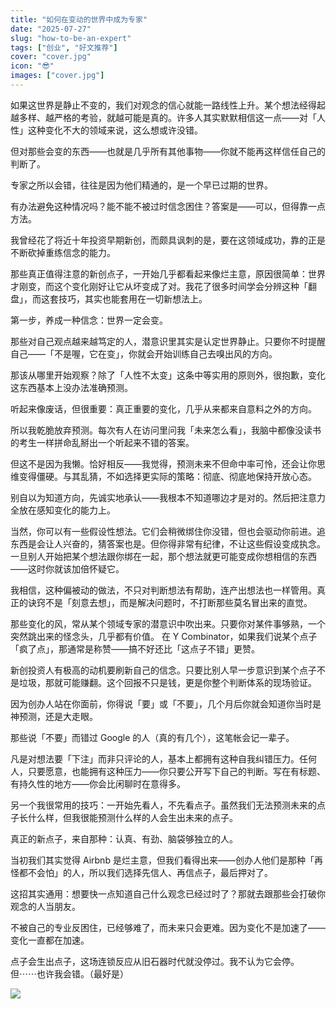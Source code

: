 ```yaml
---
title: "如何在变动的世界中成为专家"
date: "2025-07-27"
slug: "how-to-be-an-expert"
tags: ["创业", "好文推荐"]
cover: "cover.jpg"
icon: "😎"
images: ["cover.jpg"]
---
```

如果这世界是静止不变的，我们对观念的信心就能一路线性上升。某个想法经得起越多样、越严格的考验，就越可能是真的。许多人其实默默相信这一点——对「人性」这种变化不大的领域来说，这么想或许没错。



但对那些会变的东西——也就是几乎所有其他事物——你就不能再这样信任自己的判断了。



专家之所以会错，往往是因为他们精通的，是一个早已过期的世界。



有办法避免这种情况吗？能不能不被过时信念困住？答案是——可以，但得靠一点方法。



我曾经花了将近十年投资早期新创，而颇具讽刺的是，要在这领域成功，靠的正是不断砍掉重练信念的能力。



那些真正值得注意的新创点子，一开始几乎都看起来像烂主意，原因很简单：世界才刚变，而这个变化刚好让它从坏变成了对。我花了很多时间学会分辨这种「翻盘」，而这套技巧，其实也能套用在一切新想法上。



第一步，养成一种信念：世界一定会变。



那些对自己观点越来越笃定的人，潜意识里其实是认定世界静止。只要你不时提醒自己——「不是喔，它在变」，你就会开始训练自己去嗅出风的方向。



那该从哪里开始观察？除了「人性不太变」这条中等实用的原则外，很抱歉，变化这东西基本上没办法准确预测。



听起来像废话，但很重要：真正重要的变化，几乎从来都来自意料之外的方向。



所以我乾脆放弃预测。每次有人在访问里问我「未来怎么看」，我脑中都像没读书的考生一样拼命乱掰出一个听起来不错的答案。



但这不是因为我懒。恰好相反——我觉得，预测未来不但命中率可怜，还会让你思维变得僵硬。与其乱猜，不如选择更实际的策略：彻底、彻底地保持开放心态。



别自以为知道方向，先诚实地承认——我根本不知道哪边才是对的。然后把注意力全放在感知变化的能力上。



当然，你可以有一些假设性想法。它们会稍微绑住你没错，但也会驱动你前进。追东西是会让人兴奋的，猜答案也是。但你得非常有纪律，不让这些假设变成执念。
一旦别人开始把某个想法跟你绑在一起，那个想法就更可能变成你想相信的东西——这时你就该加倍怀疑它。



我相信，这种偏被动的做法，不只对判断想法有帮助，连产出想法也一样管用。真正的诀窍不是「刻意去想」，而是解决问题时，不打断那些莫名冒出来的直觉。



那些变化的风，常从某个领域专家的潜意识中吹出来。只要你对某件事够熟，一个突然跳出来的怪念头，几乎都有价值。
在 Y Combinator，如果我们说某个点子「疯了点」，那通常是称赞——搞不好还比「这点子不错」更赞。



新创投资人有极高的动机要刷新自己的信念。只要比别人早一步意识到某个点子不是垃圾，那就可能赚翻。这个回报不只是钱，更是你整个判断体系的现场验证。



因为创办人站在你面前，你得说「要」或「不要」，几个月后你就会知道你当时是神预测，还是大走眼。



那些说「不要」而错过 Google 的人（真的有几个），这笔帐会记一辈子。



凡是对想法要「下注」而非只评论的人，基本上都拥有这种自我纠错压力。任何人，只要愿意，也能拥有这种压力——你只要公开写下自己的判断。写在有标题、有持久性的地方——你会比闲聊时在意得多。



另一个我很常用的技巧：一开始先看人，不先看点子。虽然我们无法预测未来的点子长什么样，但我很能预测什么样的人会生出未来的点子。



真正的新点子，来自那种：认真、有劲、脑袋够独立的人。



当初我们其实觉得 Airbnb 是烂主意，但我们看得出来——创办人他们是那种「再怪都不会怕」的人，所以我们选择先信人、再信点子，最后押对了。



这招其实通用：想要快一点知道自己什么观念已经过时了？那就去跟那些会打破你观念的人当朋友。



不被自己的专业反困住，已经够难了，而未来只会更难。因为变化不是加速了——变化一直都在加速。



点子会生出点子，这场连锁反应从旧石器时代就没停过。我不认为它会停。
但⋯⋯也许我会错。（最好是）




![](https://prod-files-secure.s3.us-west-2.amazonaws.com/112d0858-5090-4d34-a606-b75eb8d65fd2/46476355-9cf3-4e99-9b7a-3531bc426380/1000202064.png?X-Amz-Algorithm=AWS4-HMAC-SHA256&X-Amz-Content-Sha256=UNSIGNED-PAYLOAD&X-Amz-Credential=ASIAZI2LB4662L6UE5WV%2F20250921%2Fus-west-2%2Fs3%2Faws4_request&X-Amz-Date=20250921T154254Z&X-Amz-Expires=3600&X-Amz-Security-Token=IQoJb3JpZ2luX2VjEIr%2F%2F%2F%2F%2F%2F%2F%2F%2F%2FwEaCXVzLXdlc3QtMiJHMEUCIQC0WkAdqeI3wIlj2yo0AZqDb6EZTQzQ9xEk%2F5iduxAtJQIgY6oJoRAhaOy1k%2Fge8FXvJh1ksnHW5Mw1YjI%2BY8XHzUsq%2FwMIExAAGgw2Mzc0MjMxODM4MDUiDFiGoUBqu7xftvw0%2FircAyFzF7DPdaeVIm8CuNODNajb34CJfmQdy904Fns4gvEuPZwr4S1%2Ff4EOqSs4LLmMv1Mar%2BvYVT4wZmx4LQf6FjnfC801vbAaLHL4E6ZYg86RckJ0v7GcmOgljxUTJX7F4lvcuGLKZnr9878lf06pEeK8SiKhvvEinWvKbLZ0zHuyXwD4xjiIsVbO3vGesZIFggEaqUTNyL8zkQ2rXnEHL7BVeZ5nTr7vmPo2A%2BOZa%2F6VJRwjBRJxyXJmJ2jPXO5V2kdeNUYUkbomK6syBM7CuTc52fiDrZHwmLyatYLytLr7c3%2BvqHtaSVDlANyTEJ%2B5Qck6OEflO1v6y%2B3yVKOoWSYQkL%2FjbW9P0eWas6MB6q0EaIc6Ps%2FOFN4uMpE%2BvAZcdvqlmGouYgDaT9WeMJ7uumSWQVUVkS403LFCC0Xm5aX0FRnmmvFUcSwe9zqdBrybIvtDOS05XckGJAvzNkNc02VY48tvtoSvN%2FMJUxlI4lQ4cZRow67JFMPeKIuHD7xym7A2yzT2RlIRqq3WpQQzBVYbtWaWygCxCHQoQHiUuKMcodBYWrolUYiwFIYvV1KnptAxMs9N5ZMXH6BPasl4DQE82lwGitL7Nd%2FN1r6qK7PBJ%2Bukatt1mrH0VpNvMJmfv8YGOqUBNTJawoIpWUSL5BGTMbutH2PcMcNiW81a8rSw8oTXnEPmQG2%2FITpGj9ttHvNqAeZiKR0%2F82b4olGJHjz92AXiVhRBr8RbuZhpf6By1U5MpXc5TJToEjFxMU2OkkyjsSiCq5KgCc9bPa8zyvAkAdVz4HegnhsE3UXT9GaYKjmL3FdETiTSS5Osh2lVDur0Gh5%2FsSKKLlUwMsjN%2BVyEAVlC3%2FuE5VFa&X-Amz-Signature=8a086a1d77df59ceb8aef9517a217bc5986c627a0609fad513207100a1a7fbcf&X-Amz-SignedHeaders=host&x-amz-checksum-mode=ENABLED&x-id=GetObject)

